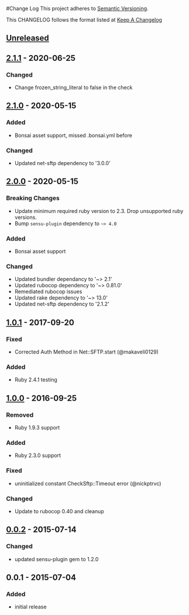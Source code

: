 #Change Log
This project adheres to [Semantic Versioning](http://semver.org/).

This CHANGELOG follows the format listed at [Keep A Changelog](http://keepachangelog.com/)

## [Unreleased]

## [2.1.1] - 2020-06-25
### Changed
- Change frozen_string_literal to false in the check

## [2.1.0] - 2020-05-15
### Added
- Bonsai asset support, missed .bonsai.yml before

### Changed
- Updated net-sftp dependency to '3.0.0'

## [2.0.0] - 2020-05-15
### Breaking Changes
- Update minimum required ruby version to 2.3. Drop unsupported ruby versions.
- Bump `sensu-plugin` dependency to `~> 4.0`

### Added
- Bonsai asset support
### Changed
- Updated bundler dependancy to '~> 2.1'
- Updated rubocop dependency to '~> 0.81.0'
- Remediated rubocop issues
- Updated rake dependency to '~> 13.0'
- Updated net-sftp dependency to '2.1.2'

## [1.0.1] - 2017-09-20
### Fixed
- Corrected Auth Method in Net::SFTP.start (@makaveli0129)

### Added
- Ruby 2.4.1 testing

## [1.0.0] - 2016-09-25
### Removed
- Ruby 1.9.3 support

### Added
- Ruby 2.3.0 support

### Fixed
- uninitialized constant CheckSftp::Timeout error (@nickptrvc)

### Changed
- Update to rubocop 0.40 and cleanup

## [0.0.2] - 2015-07-14
### Changed
- updated sensu-plugin gem to 1.2.0

## 0.0.1 - 2015-07-04
### Added
- initial release

[Unreleased]: https://github.com/sensu-plugins/sensu-plugins-sftp/compare/2.1.1...HEAD
[2.1.1]: https://github.com/sensu-plugins/sensu-plugins-sftp/compare/2.1.0...2.1.1
[2.1.0]: https://github.com/sensu-plugins/sensu-plugins-sftp/compare/2.0.0...2.1.0
[2.0.0]: https://github.com/sensu-plugins/sensu-plugins-sftp/compare/1.0.1...2.0.0
[1.0.1]: https://github.com/sensu-plugins/sensu-plugins-sftp/compare/1.0.0...1.0.1
[1.0.0]: https://github.com/sensu-plugins/sensu-plugins-sftp/compare/0.0.2...1.0.0
[0.0.2]: https://github.com/sensu-plugins/sensu-plugins-sftp/compare/0.0.1...0.0.2
